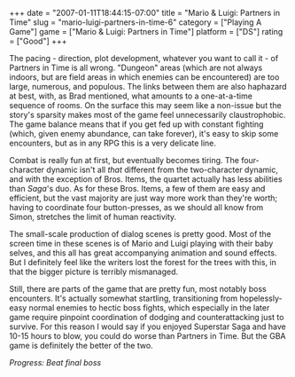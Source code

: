 +++
date = "2007-01-11T18:44:15-07:00"
title = "Mario &amp; Luigi: Partners in Time"
slug = "mario-luigi-partners-in-time-6"
category = ["Playing A Game"]
game = ["Mario &amp; Luigi: Partners in Time"]
platform = ["DS"]
rating = ["Good"]
+++

The pacing - direction, plot development, whatever you want to call it - of Partners in Time is all wrong.  "Dungeon" areas (which are not always indoors, but are field areas in which enemies can be encountered) are too large, numerous, and populous.  The links between them are also haphazard at best, with, as Brad mentioned, what amounts to a one-at-a-time sequence of rooms.  On the surface this may seem like a non-issue but the story's sparsity makes most of the game feel unnecessarily claustrophobic.  The game balance means that if you get fed up with constant fighting (which, given enemy abundance, can take forever), it's easy to skip some encounters, but as in any RPG this is a very delicate line.

Combat is really fun at first, but eventually becomes tiring.  The four-character dynamic isn't all <i>that</i> different from the two-character dynamic, and with the exception of Bros. Items, the quartet actually has less abilities than <i>Saga</i>'s duo.  As for these Bros. Items, a few of them are easy and efficient, but the vast majority are just way more work than they're worth; having to coordinate four button-presses, as we should all know from Simon, stretches the limit of human reactivity.

The small-scale production of dialog scenes is pretty good.  Most of the screen time in these scenes is of Mario and Luigi playing with their baby selves, and this all has great accompanying animation and sound effects.  But I definitely feel like the writers lost the forest for the trees with this, in that the bigger picture is terribly mismanaged.

Still, there are parts of the game that are pretty fun, most notably boss encounters.  It's actually somewhat startling, transitioning from hopelessly-easy normal enemies to hectic boss fights, which especially in the later game require pinpoint coordination of dodging and counterattacking just to survive.  For this reason I would say if you enjoyed Superstar Saga and have 10-15 hours to blow, you could do worse than Partners in Time.  But the GBA game is definitely the better of the two.

<i>Progress: Beat final boss</i>
